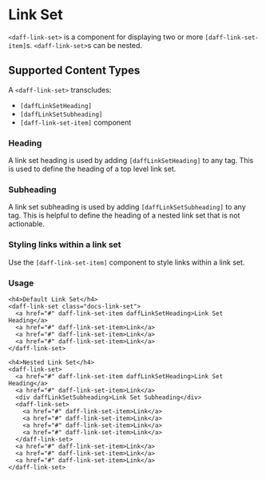 # Link Set
`<daff-link-set>` is a component for displaying two or more `[daff-link-set-item]`s. `<daff-link-set>`s can be nested.

## Supported Content Types
A `<daff-link-set>` transcludes:
* `[daffLinkSetHeading]`
* `[daffLinkSetSubheading]`
* `[daff-link-set-item]` component

### Heading
A link set heading is used by adding `[daffLinkSetHeading]` to any tag. This is used to define the heading of a top level link set.

### Subheading
A link set subheading is used by adding `[daffLinkSetSubheading]` to any tag. This is helpful to define the heading of a nested link set that is not actionable.

### Styling links within a link set
Use the `[daff-link-set-item]` component to style links within a link set.

### Usage
```
<h4>Default Link Set</h4>
<daff-link-set class="docs-link-set">
  <a href="#" daff-link-set-item daffLinkSetHeading>Link Set Heading</a>
  <a href="#" daff-link-set-item>Link</a>
  <a href="#" daff-link-set-item>Link</a>
  <a href="#" daff-link-set-item>Link</a>
</daff-link-set>

<h4>Nested Link Set</h4>
<daff-link-set>
  <a href="#" daff-link-set-item daffLinkSetHeading>Link Set Heading</a>
  <a href="#" daff-link-set-item>Link</a>
  <div daffLinkSetSubheading>Link Set Subheading</div>
  <daff-link-set>
    <a href="#" daff-link-set-item>Link</a>
    <a href="#" daff-link-set-item>Link</a>
    <a href="#" daff-link-set-item>Link</a>
    <a href="#" daff-link-set-item>Link</a>
  </daff-link-set>
  <a href="#" daff-link-set-item>Link</a>
  <a href="#" daff-link-set-item>Link</a>
  <a href="#" daff-link-set-item>Link</a>
</daff-link-set>
```
